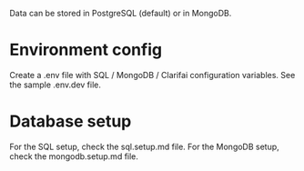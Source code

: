 Data can be stored in PostgreSQL (default) or in MongoDB.
# Environment config
Create a .env file with SQL / MongoDB / Clarifai configuration variables. See the sample .env.dev file.

# Database setup
 For the SQL setup, check the sql.setup.md file.
 For the MongoDB setup, check the mongodb.setup.md file.

